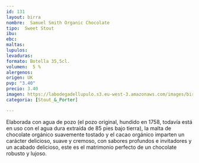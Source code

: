 ```yaml
---
id: 131
layout: birra
nombre:  Samuel Smith Organic Chocolate
tipo:  Sweet Stout
ibu: 
ebc:
maltas: 
lupulos: 
levaduras: 
formato: Botella 35,5cl.
volumen:  5 %
alergenos: 
origen: UK
pvp: "3.40"
precio: 3.40
imagen: https://labodegadellupulo.s3.eu-west-3.amazonaws.com/images/birras/organicchocolate.jpg
categoria: [Stout_&_Porter]

---
```

Elaborada con agua de pozo (el pozo original, hundido en 1758, todavía está en uso con el agua dura extraída de 85 pies bajo tierra), la malta de chocolate orgánico suavemente tostado y el cacao orgánico imparten un carácter delicioso, suave y cremoso, con sabores profundos e invitadores y un acabado delicioso, este es el matrimonio perfecto de un chocolate robusto y lujoso.






















